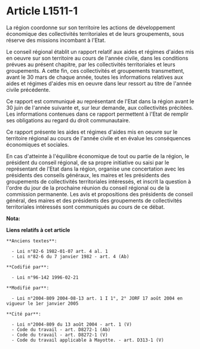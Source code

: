 # Article L1511-1

La région coordonne sur son territoire les actions de développement économique des collectivités territoriales et de leurs
groupements, sous réserve des missions incombant à l'Etat.

Le conseil régional établit un rapport relatif aux aides et régimes d'aides mis en oeuvre sur son territoire au cours de
l'année civile, dans les conditions prévues au présent chapitre, par les collectivités territoriales et leurs groupements. A
cette fin, ces collectivités et groupements transmettent, avant le 30 mars de chaque année, toutes les informations relatives
aux aides et régimes d'aides mis en oeuvre dans leur ressort au titre de l'année civile précédente.

Ce rapport est communiqué au représentant de l'Etat dans la région avant le 30 juin de l'année suivante et, sur leur demande,
aux collectivités précitées. Les informations contenues dans ce rapport permettent à l'Etat de remplir ses obligations au
regard du droit communautaire.

Ce rapport présente les aides et régimes d'aides mis en oeuvre sur le territoire régional au cours de l'année civile et en
évalue les conséquences économiques et sociales.

En cas d'atteinte à l'équilibre économique de tout ou partie de la région, le président du conseil régional, de sa propre
initiative ou saisi par le représentant de l'Etat dans la région, organise une concertation avec les présidents des conseils
généraux, les maires et les présidents des groupements de collectivités territoriales intéressés, et inscrit la question à
l'ordre du jour de la prochaine réunion du conseil régional ou de la commission permanente. Les avis et propositions des
présidents de conseil général, des maires et des présidents des groupements de collectivités territoriales intéressés sont
communiqués au cours de ce débat.

**Nota:**



**Liens relatifs à cet article**

	**Anciens textes**:

	  - Loi n°82-6 1982-01-07 art. 4 al. 1
	  - Loi n°82-6 du 7 janvier 1982 - art. 4 (Ab)

	**Codifié par**:

	  - Loi n°96-142 1996-02-21

	**Modifié par**:

	  - Loi n°2004-809 2004-08-13 art. 1 I 1°, 2° JORF 17 août 2004 en vigueur le 1er janvier 2005

	**Cité par**:

	  - Loi n°2004-809 du 13 août 2004 - art. 1 (V)
	  - Code du travail - art. D8272-1 (Ab)
	  - Code du travail - art. D8272-1 (V)
	  - Code du travail applicable à Mayotte. - art. D313-1 (V)
